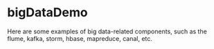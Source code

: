 # bigDataDemo
Here are some examples of big data-related components, such as the flume, kafka, storm, hbase, mapreduce, canal, etc.
